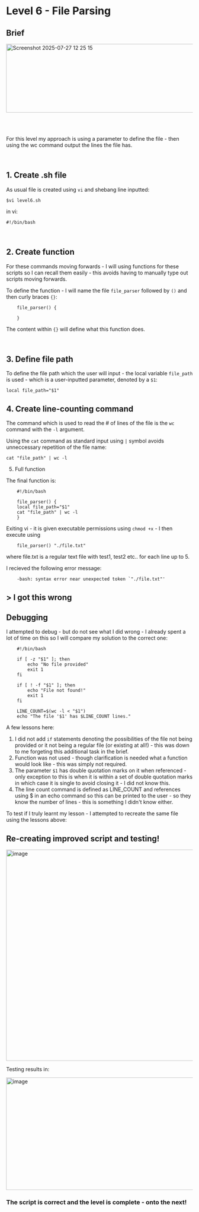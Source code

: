 # Level 6 - File Parsing

## Brief
<img width="1092" height="185" alt="Screenshot 2025-07-27 12 25 15" src="https://github.com/user-attachments/assets/428d317f-c1ef-4bf4-a3d3-d9be9b870b83" />

<br><br>

For this level my approach is using a parameter to define the file - then using the wc command output the lines the file has.

<br>

## 1. Create .sh file

As usual file is created using `vi` and shebang line inputted:

    $vi level6.sh

in vi:

    #!/bin/bash

<br>

## 2. Create function

For these commands moving forwards - I will using functions for these scripts so I can recall them easily - this avoids having to manually type out scripts moving forwards.

To define the function - I will name the file `file_parser` followed by `()` and then curly braces `{}`:

        file_parser() {
        
        }

The content within `{}` will define what this function does.

<br>

## 3. Define file path

To define the file path which the user will input - the local variable `file_path` is used - which is a user-inputted parameter, denoted by a `$1`:

    local file_path="$1"

## 4. Create line-counting command

The command which is used to read the # of lines of the file is the `wc` command with the `-l` argument. 

Using the `cat` command as standard input using `|` symbol avoids unneccessary repetition of the file name:

    cat "file_path" | wc -l

5. Full function

The final function is:

        #!/bin/bash

        file_parser() {
        local file_path="$1"
        cat "file_path" | wc -l
        }

Exiting vi - it is given executable permissions using `chmod +x` - I then execute using
        
        file_parser() "./file.txt"

where file.txt is a regular text file with test1, test2 etc.. for each line up to 5.

I recieved the following error message:

        -bash: syntax error near unexpected token `"./file.txt"'

## > I got this wrong

## Debugging

I attempted to debug - but do not see what I did wrong - I already spent a lot of time on this so I will compare my solution to the correct one:

        #!/bin/bash

        if [ -z "$1" ]; then
            echo "No file provided"
            exit 1
        fi
        
        if [ ! -f "$1" ]; then
            echo "File not found!"
            exit 1
        fi
        
        LINE_COUNT=$(wc -l < "$1")
        echo "The file '$1' has $LINE_COUNT lines."

A few lessons here:

 1. I did not add `if` statements denoting the possibilities of the file not being provided or it not being a regular file (or existing at all!) - this was down to me forgeting this additional task in the brief.
 2. Function was not used - though clarification is needed what a function would look like - this was simply not required.
 3. The parameter `$1` has double quotation marks on it when referenced - only exception to this is when it is within a set of double quotation marks in which case it is single to avoid closing it - I did not know this.
 4. The line count command is defined as LINE_COUNT and references using $ in an echo command so this can be printed to the user - so they know the number of lines - this is something I didn't know either.

To test if I truly learnt my lesson - I attempted to recreate the same file using the lessons above:

## Re-creating improved script and testing!

<img width="1077" height="569" alt="image" src="https://github.com/user-attachments/assets/8f780691-5a74-44f8-82d9-ff56a95d5d21" />

Testing results in:

<img width="1133" height="303" alt="image" src="https://github.com/user-attachments/assets/3861c1bf-3bcb-4feb-b1c6-3419c0855d4a" />

### The script is correct and the level is complete - onto the next!
